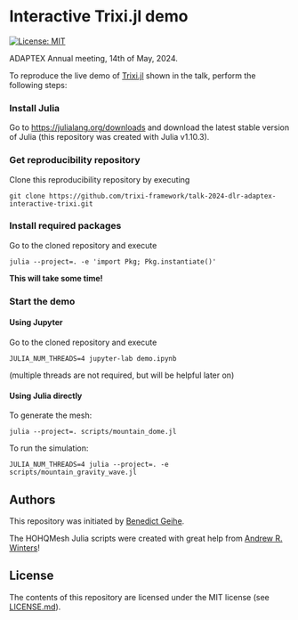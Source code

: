 # Interactive Trixi.jl demo

[![License: MIT](https://img.shields.io/badge/License-MIT-success.svg)](https://opensource.org/licenses/MIT)

ADAPTEX Annual meeting, 14th of May, 2024.

To reproduce the live demo of [Trixi.jl](https://github.com/trixi-framework/Trixi.jl)
shown in the talk, perform the following steps:

### Install Julia
Go to https://julialang.org/downloads and download the latest stable version of Julia (this
repository was created with Julia v1.10.3).

### Get reproducibility repository
Clone this reproducibility repository by executing
```shell
git clone https://github.com/trixi-framework/talk-2024-dlr-adaptex-interactive-trixi.git
```

### Install required packages
Go to the cloned repository and execute
```shell
julia --project=. -e 'import Pkg; Pkg.instantiate()'
```
**This will take some time!**

### Start the demo

#### Using Jupyter

Go to the cloned repository and execute
```shell
JULIA_NUM_THREADS=4 jupyter-lab demo.ipynb
```
(multiple threads are not required, but will be helpful later on)

#### Using Julia directly

To generate the mesh:
```shell
julia --project=. scripts/mountain_dome.jl
```

To run the simulation:
```shell
JULIA_NUM_THREADS=4 julia --project=. -e scripts/mountain_gravity_wave.jl
```

## Authors
This repository was initiated by
[Benedict Geihe](https://www.mi.uni-koeln.de/NumSim/dr-benedict-geihe/).

The HOHQMesh Julia scripts were created with great help from 
[Andrew R. Winters](https://liu.se/en/employee/andwi94)!


## License
The contents of this repository are licensed under the MIT license (see [LICENSE.md](LICENSE.md)).
